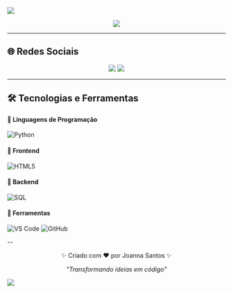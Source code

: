 <!-- Banner -->
<img src="https://capsule-render.vercel.app/api?type=waving&color=8A2BE2&height=200&section=header&text=🌸%20Joanna%20Santos%20🌸&fontSize=40&fontColor=fff&animation=fadeIn&fontAlignY=35"/>

<!-- Typing SVG -->
<p align="center">
  <a href="https://git.io/typing-svg">
    <img src="https://readme-typing-svg.herokuapp.com?font=Fira+Code&size=22&pause=1000&color=8A2BE2&center=true&vCenter=true&width=500&lines=💻+Desenvolvedora+Back-end;✨+Sempre+aprendendo+e+evoluindo;🚀+Apaixonada+por+tecnologia"/>
  </a>
</p>

---

## 🌐 Redes Sociais  
<p align="center">
  <a href="https://linkedin.com/in/SEULINKEDIN"><img src="www.linkedin.com/in/joanna-santos-184542366"/></a>
  <a href="mailto:joannasantossoouza4@gmail.com"><img src="https://img.shields.io/badge/Email-8A2BE2?style=for-the-badge&logo=gmail&logoColor=white"/></a>
</p>

---

## 🛠 Tecnologias e Ferramentas  

#### 🔹 Linguagens de Programação  
![Python](https://img.shields.io/badge/Python-8A2BE2?style=for-the-badge&logo=python&logoColor=white)

#### 🔹 Frontend  
![HTML5](https://img.shields.io/badge/HTML5-8A2BE2?style=for-the-badge&logo=html5&logoColor=white)

#### 🔹 Backend  
![SQL](https://img.shields.io/badge/SQL-8A2BE2?style=for-the-badge&logo=postgresql&logoColor=white)

#### 🔹 Ferramentas  
![VS Code](https://img.shields.io/badge/VS%20Code-8A2BE2?style=for-the-badge&logo=visualstudiocode&logoColor=white)
![GitHub](https://img.shields.io/badge/GitHub-8A2BE2?style=for-the-badge&logo=github&logoColor=white)

--

<p align="center">
✨ Criado com ❤️ por Joanna Santos ✨  
</p>

<p align="center"><i>"Transformando ideias em código"</i></p>

<img src="https://capsule-render.vercel.app/api?type=waving&color=8A2BE2&height=120&section=footer"/>
